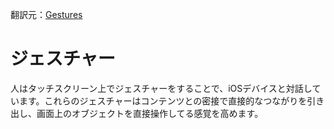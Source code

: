 翻訳元：[Gestures](https://developer.apple.com/design/human-interface-guidelines/ios/user-interaction/gestures/)

# ジェスチャー

人はタッチスクリーン上でジェスチャーをすることで、iOSデバイスと対話しています。これらのジェスチャーはコンテンツとの密接で直接的なつながりを引き出し、画面上のオブジェクトを直接操作してる感覚を高めます。